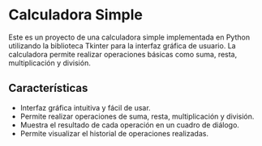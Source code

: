 # Calculadora Simple

Este es un proyecto de una calculadora simple implementada en Python utilizando la biblioteca Tkinter para la interfaz gráfica de usuario. La calculadora permite realizar operaciones básicas como suma, resta, multiplicación y división.

## Características

- Interfaz gráfica intuitiva y fácil de usar.
- Permite realizar operaciones de suma, resta, multiplicación y división.
- Muestra el resultado de cada operación en un cuadro de diálogo.
- Permite visualizar el historial de operaciones realizadas.
